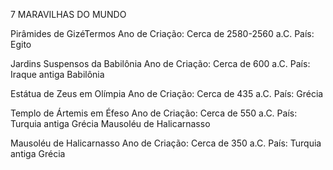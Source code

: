 7 MARAVILHAS DO MUNDO

Pirâmides de GizéTermos
Ano de Criação: Cerca de 2580-2560 a.C.
País: Egito

Jardins Suspensos da Babilônia
Ano de Criação: Cerca de 600 a.C.
País: Iraque antiga Babilônia

Estátua de Zeus em Olímpia
Ano de Criação: Cerca de 435 a.C.
País: Grécia

Templo de Ártemis em Éfeso
Ano de Criação: Cerca de 550 a.C.
País: Turquia antiga Grécia
Mausoléu de Halicarnasso

Mausoléu de Halicarnasso
Ano de Criação: Cerca de 350 a.C.
País: Turquia antiga Grécia

